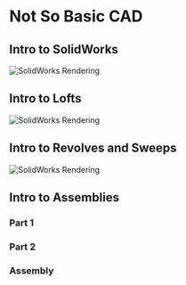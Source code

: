 # Not So Basic CAD


## Intro to SolidWorks
![SolidWorks Rendering](http://www.simpleimageresizer.com/_uploads/photos/4396d8ff/Intro_to_Solidworks_photo_50.png)

## Intro to Lofts
![SolidWorks Rendering](https://lh5.googleusercontent.com/3nfvcuqbYcyEgf24aTQTiO298Ov_e3fcIdKIdWpjW3I379o5ZwWFByKu8VuA6hsRrt8sbJzGLb0-qAPeFP_MxkQiJwp_GCqFOBhqgNPvjLg9-JrTDT2tYZe6Cizh2RHFuJ-rSPxF)

## Intro to Revolves and Sweeps
![SolidWorks Rendering](https://lh5.googleusercontent.com/GBI30gdE-mzjkhvwfIglbgTo0ShspY4b6WdoqDWUBZclJ9WyBX0lRqbiBkrk7C3fABtUBlj2ypK53pvF07Smd0ZpdCamFLfUmVfrS18CgOgY59e0epKGFcU3XGcE1MKtZl1ctz4h)

## Intro to Assemblies
### Part 1
### Part 2
### Assembly
